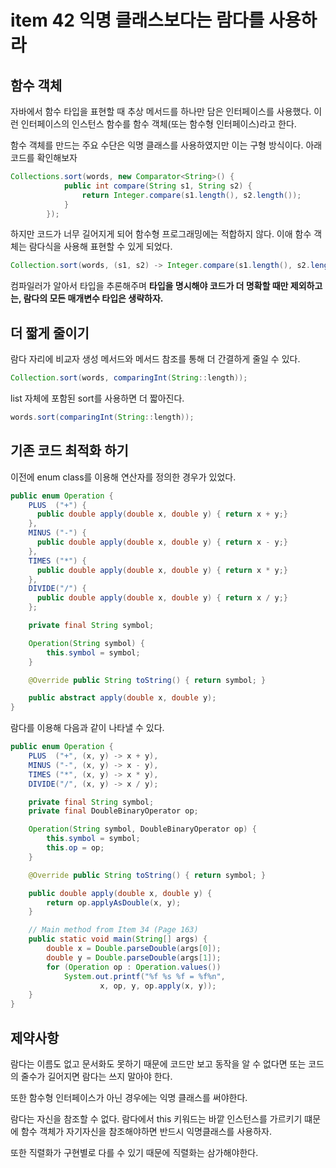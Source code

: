 # item 42 익명 클래스보다는 람다를 사용하라

## 함수 객체

자바에서 함수 타입을 표현할 때 추상 메서드를 하나만 담은 인터페이스를 사용했다. 이런 인터페이스의 인스턴스 함수를 함수 객체(또는 함수형 인터페이스)라고 한다.

함수 객체를 만드는 주요 수단은 익명 클래스를 사용하였지만 이는 구형 방식이다. 아래 코드를 확인해보자

```java
Collections.sort(words, new Comparator<String>() {
            public int compare(String s1, String s2) {
                return Integer.compare(s1.length(), s2.length());
            }
        });
```

하지만 코드가 너무 길어지게 되어 함수형 프로그래밍에는 적합하지 않다. 이애 함수 객체는 람다식을 사용해 표현할 수 있게 되었다.

```java
Collection.sort(words, (s1, s2) -> Integer.compare(s1.length(), s2.length());
```

컴파일러가 알아서 타입을 추론해주며 __타입을 명시해야 코드가 더 명확할 때만 제외하고는, 람다의 모든 매개변수 타입은 생략하자.__

## 더 짧게 줄이기

람다 자리에 비교자 생성 메서드와 메서드 참조를 통해 더 간결하게 줄일 수 있다.

```java
Collection.sort(words, comparingInt(String::length));
```

list 자체에 포함된 sort를 사용하면 더 짧아진다.

```java
words.sort(comparingInt(String::length));
```



## 기존 코드 최적화 하기

이전에 enum class를 이용해 연산자를 정의한 경우가 있었다.

```java
public enum Operation {
    PLUS  ("+") {
      public double apply(double x, double y) { return x + y;}
    },
    MINUS ("-") {
      public double apply(double x, double y) { return x - y;}
    },
    TIMES ("*") {
      public double apply(double x, double y) { return x * y;}
    },
    DIVIDE("/") {
      public double apply(double x, double y) { return x / y;}
    };

    private final String symbol;

    Operation(String symbol) {
        this.symbol = symbol;
    }

    @Override public String toString() { return symbol; }

    public abstract apply(double x, double y);
}
```

람다를 이용해 다음과 같이 나타낼 수 있다.

```java
public enum Operation {
    PLUS  ("+", (x, y) -> x + y),
    MINUS ("-", (x, y) -> x - y),
    TIMES ("*", (x, y) -> x * y),
    DIVIDE("/", (x, y) -> x / y);

    private final String symbol;
    private final DoubleBinaryOperator op;

    Operation(String symbol, DoubleBinaryOperator op) {
        this.symbol = symbol;
        this.op = op;
    }

    @Override public String toString() { return symbol; }

    public double apply(double x, double y) {
        return op.applyAsDouble(x, y);
    }

    // Main method from Item 34 (Page 163)
    public static void main(String[] args) {
        double x = Double.parseDouble(args[0]);
        double y = Double.parseDouble(args[1]);
        for (Operation op : Operation.values())
            System.out.printf("%f %s %f = %f%n",
                    x, op, y, op.apply(x, y));
    }
}
```



## 제약사항

람다는 이름도 없고 문서화도 못하기 때문에 코드만 보고 동작을 알 수 없다면 또는 코드의 줄수가 길어지면 람다는 쓰지 말아야 한다.

또한 함수형 인터페이스가 아닌 경우에는 익명 클래스를 써야한다.

람다는 자신을 참조할 수 없다. 람다에서 this 키워드는 바깥 인스턴스를 가르키기 떄문에 함수 객체가 자기자신을 참조해야하면 반드시 익명클래스를 사용하자.

또한 직렬화가 구현별로 다를 수 있기 때문에 직렬화는 삼가해야한다.